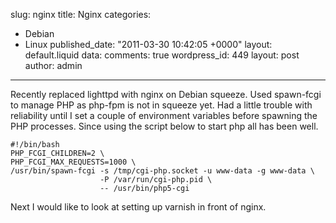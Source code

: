 slug: nginx
title: Nginx
categories:
  - Debian
  - Linux
published_date: "2011-03-30 10:42:05 +0000"
layout: default.liquid
data:
  comments: true
  wordpress_id: 449
  layout: post
  author: admin
---
Recently replaced lighttpd with nginx on Debian squeeze. Used spawn-fcgi to manage PHP as php-fpm is not in squeeze yet. Had a little trouble with reliability until I set a couple of environment variables before spawning the PHP processes. Since using the script below to start php all has been well.


    
    #!/bin/bash
    PHP_FCGI_CHILDREN=2 \
    PHP_FCGI_MAX_REQUESTS=1000 \
    /usr/bin/spawn-fcgi -s /tmp/cgi-php.socket -u www-data -g www-data \
                        -P /var/run/cgi-php.pid \
                        -- /usr/bin/php5-cgi



 Next I would like to look at setting up varnish in front of nginx. 
